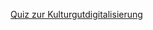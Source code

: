 [Quiz zur Kulturgutdigitalisierung](https://liascript.github.io/course/?https://api.allorigins.win/raw?url=https://raw.githubusercontent.com/digiKulTh/Lehr-Lern-Materialien/refs/heads/main/Interaktives/Quiz_Kulturgutdigitalisierung.md)

